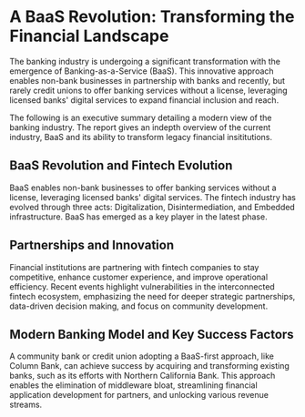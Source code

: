 # A BaaS Revolution: Transforming the Financial Landscape

The banking industry is undergoing a significant transformation with the emergence of Banking-as-a-Service (BaaS). This innovative approach enables non-bank businesses in partnership with banks and recently, but rarely credit unions to offer banking services without a license, leveraging licensed banks' digital services to expand financial inclusion and reach. 

The following is an executive summary detailing a modern view of the banking industry. The report gives an indepth overview of the current industry, BaaS and  its ability to transform legacy financial insititutions.

## BaaS Revolution and Fintech Evolution

BaaS enables non-bank businesses to offer banking services without a license, leveraging licensed banks' digital services. The fintech industry has evolved through three acts: Digitalization, Disintermediation, and Embedded infrastructure. BaaS has emerged as a key player in the latest phase.

## Partnerships and Innovation

Financial institutions are partnering with fintech companies to stay competitive, enhance customer experience, and improve operational efficiency. Recent events highlight vulnerabilities in the interconnected fintech ecosystem, emphasizing the need for deeper strategic partnerships, data-driven decision making, and focus on community development.

## Modern Banking Model and Key Success Factors
A community bank or credit union adopting a BaaS-first approach, like Column Bank, can achieve success by acquiring and transforming existing banks, such as its efforts with Northern California Bank. This approach enables the elimination of middleware bloat, streamlining financial application development for partners, and unlocking various revenue streams.